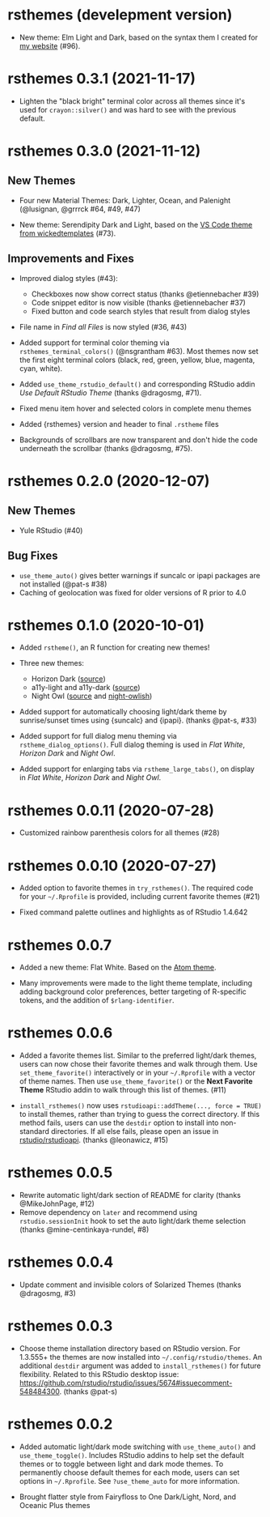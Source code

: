 <!-- NEWS.md is maintained by https://cynkra.github.io/fledge, do not edit -->

# rsthemes (develepment version)

* New theme: Elm Light and Dark, based on the syntax them I created for
  [my website](https://garricakdenbuie.com) (#96).

# rsthemes 0.3.1 (2021-11-17)

* Lighten the "black bright" terminal color across all themes since it's used for `crayon::silver()` and was hard to see with the previous default.


# rsthemes 0.3.0 (2021-11-12)

## New Themes

* Four new Material Themes: Dark, Lighter, Ocean, and Palenight 
  (@lusignan, @grrrck #64, #49, #47)
  
* New theme: Serendipity Dark and Light, based on the 
  [VS Code theme from wickedtemplates](https://wvsc.dev) (#73).

## Improvements and Fixes

* Improved dialog styles (#43):
    * Checkboxes now show correct status (thanks @etiennebacher #39)
    * Code snippet editor is now visible (thanks @etiennebacher #37)
    * Fixed button and code search styles that result from dialog styles
    
* File name in _Find all Files_ is now styled (#36, #43)

* Added support for terminal color theming via `rsthemes_terminal_colors()` 
  (@nsgrantham #63). Most themes now set the first eight terminal colors
  (black, red, green, yellow, blue, magenta, cyan, white).
  
* Added `use_theme_rstudio_default()` and corresponding RStudio addin
  _Use Default RStudio Theme_ (thanks @dragosmg, #71).

* Fixed menu item hover and selected colors in complete menu themes

* Added {rsthemes} version and header to final `.rstheme` files
  
* Backgrounds of scrollbars are now transparent and don't hide the code
  underneath the scrollbar (thanks @dragosmg, #75).

# rsthemes 0.2.0 (2020-12-07)

## New Themes

* Yule RStudio (#40)

## Bug Fixes

* `use_theme_auto()` gives better warnings if suncalc or ipapi packages are not
  installed (@pat-s #38)
* Caching of geolocation was fixed for older versions of R prior to 4.0

# rsthemes 0.1.0 (2020-10-01)

* Added `rstheme()`, an R function for creating new themes!

* Three new themes:

  * Horizon Dark ([source](https://horizontheme.netlify.app/))
  * a11y-light and a11y-dark ([source](https://github.com/ericwbailey/a11y-syntax-highlighting))
  * Night Owl ([source](https://github.com/sdras/night-owl-vscode-theme) and [night-owlish](https://github.com/batpigandme/night-owlish))
  
* Added support for automatically choosing light/dark theme by sunrise/sunset
  times using {suncalc} and {ipapi}. (thanks @pat-s, #33)
  
* Added support for full dialog menu theming via `rstheme_dialog_options()`. 
  Full dialog theming is used in _Flat White_, _Horizon Dark_ and _Night Owl_.
  
* Added support for enlarging tabs via `rstheme_large_tabs()`, on display in
  _Flat White_, _Horizon Dark_ and _Night Owl_.

# rsthemes 0.0.11 (2020-07-28)

* Customized rainbow parenthesis colors for all themes (#28)

# rsthemes 0.0.10 (2020-07-27)

* Added option to favorite themes in `try_rsthemes()`. The required code for
  your `~/.Rprofile` is provided, including current favorite themes (#21)
  
* Fixed command palette outlines and highlights as of RStudio 1.4.642

# rsthemes 0.0.7

* Added a new theme: Flat White. Based on the [Atom theme](https://github.com/biletskyy/flatwhite-syntax).

* Many improvements were made to the light theme template,
  including adding background color preferences, better
  targeting of R-specific tokens, and the addition of
  `$rlang-identifier`.

# rsthemes 0.0.6

* Added a favorite themes list. Similar to the preferred light/dark themes,
  users can now chose their favorite themes and walk through them.
  Use `set_theme_favorite()` interactively or in your `~/.Rprofile` with a
  vector of theme names. Then use `use_theme_favorite()` or the **Next Favorite Theme**
  RStudio addin to walk through this list of themes. (#11)

* `install_rsthemes()` now uses `rstudioapi::addTheme(..., force = TRUE)` to
  install themes, rather than trying to guess the correct directory. If this
  method fails, users can use the `destdir` option to install into non-standard
  directories. If all else fails, please open an issue in 
  [rstudio/rstudioapi](https://github.com/rstudio/rstudioapi). (thanks @leonawicz, #15)

# rsthemes 0.0.5

* Rewrite automatic light/dark section of README for clarity (thanks @MikeJohnPage, #12)
* Remove dependency on `later` and recommend using `rstudio.sessionInit` hook to
  set the auto light/dark theme selection (thanks @mine-centinkaya-rundel, #8)

# rsthemes 0.0.4

* Update comment and invisible colors of Solarized Themes (thanks @dragosmg, #3)

# rsthemes 0.0.3

* Choose theme installation directory based on RStudio version. For 1.3.555+ the
  themes are now installed into `~/.config/rstudio/themes`. An additional
  `destdir` argument was added to `install_rsthemes()` for future flexibility.
  Related to this RStudio desktop issue: 
  https://github.com/rstudio/rstudio/issues/5674#issuecomment-548484300.
  (thanks @pat-s)

# rsthemes 0.0.2

* Added automatic light/dark mode switching with `use_theme_auto()` and
  `use_theme_toggle()`. Includes RStudio addins to help set the default themes
  or to toggle between light and dark mode themes. To permanently choose default
  themes for each mode, users can set options in `~/.Rprofile`. 
  See `?use_theme_auto` for more information.

* Brought flatter style from Fairyfloss to One Dark/Light, Nord, and Oceanic Plus themes
